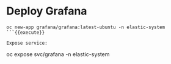 
# Deploy Grafana



```
oc new-app grafana/grafana:latest-ubuntu -n elastic-system 
```{{execute}}

Expose service:

```
oc expose svc/grafana -n elastic-system 
```{{execute}}